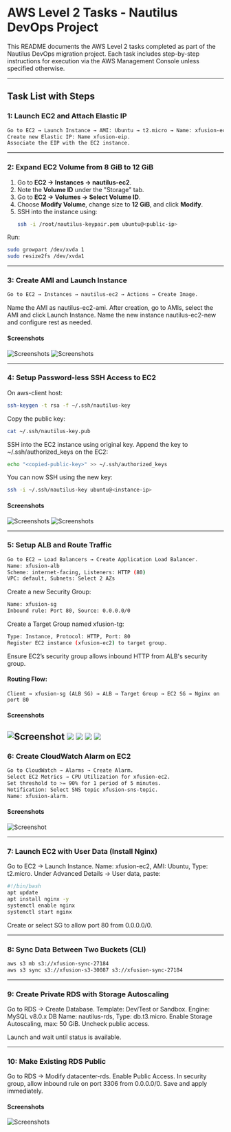 # AWS Level 2 Tasks - Nautilus DevOps Project

This README documents the AWS Level 2 tasks completed as part of the Nautilus DevOps migration project. Each task includes step-by-step instructions for execution via the AWS Management Console unless specified otherwise.

---

## Task List with Steps

### 1: Launch EC2 and Attach Elastic IP
```sh
Go to EC2 → Launch Instance → AMI: Ubuntu → t2.micro → Name: xfusion-ec2.
Create new Elastic IP: Name xfusion-eip.
Associate the EIP with the EC2 instance.
```
---
### 2: Expand EC2 Volume from 8 GiB to 12 GiB
1. Go to **EC2 → Instances → nautilus-ec2**.
2. Note the **Volume ID** under the "Storage" tab.
3. Go to **EC2 → Volumes → Select Volume ID**.
4. Choose **Modify Volume**, change size to **12 GiB**, and click **Modify**.
5. SSH into the instance using:
   ```bash
   ssh -i /root/nautilus-keypair.pem ubuntu@<public-ip>
   ```
Run:
```bash
sudo growpart /dev/xvda 1
sudo resize2fs /dev/xvda1
```
---
### 3: Create AMI and Launch Instance
```sh
Go to EC2 → Instances → nautilus-ec2 → Actions → Create Image.
```
Name the AMI as nautilus-ec2-ami.
After creation, go to AMIs, select the AMI and click Launch Instance.
Name the new instance nautilus-ec2-new and configure rest as needed.

#### Screenshots
![Screenshots](Screenshots/3.png)
![Screenshots](Screenshots/3-1.png)

---
### 4: Setup Password-less SSH Access to EC2
On aws-client host:

```bash
ssh-keygen -t rsa -f ~/.ssh/nautilus-key
```
Copy the public key:

```bash
cat ~/.ssh/nautilus-key.pub
```
SSH into the EC2 instance using original key.
Append the key to ~/.ssh/authorized_keys on the EC2:

```bash
echo "<copied-public-key>" >> ~/.ssh/authorized_keys
```
You can now SSH using the new key:
```bash
ssh -i ~/.ssh/nautilus-key ubuntu@<instance-ip>
```
#### Screenshots
![Screenshots](Screenshots/4.png)
![Screenshots](Screenshots/4-1.png)

---
### 5: Setup ALB and Route Traffic
```sh
Go to EC2 → Load Balancers → Create Application Load Balancer.
Name: xfusion-alb
Scheme: internet-facing, Listeners: HTTP (80)
VPC: default, Subnets: Select 2 AZs
```
Create a new Security Group:
```sh
Name: xfusion-sg
Inbound rule: Port 80, Source: 0.0.0.0/0
```
Create a Target Group named xfusion-tg:
```sh
Type: Instance, Protocol: HTTP, Port: 80
Register EC2 instance (xfusion-ec2) to target group.
```
Ensure EC2’s security group allows inbound HTTP from ALB's security group.

#### Routing Flow:
```vbnet
Client → xfusion-sg (ALB SG) → ALB → Target Group → EC2 SG → Nginx on port 80
```
#### Screenshots
![Screenshot](Screenshots/5.png)
![](Screenshots/5-1.png)
![](Screenshots/5-2.png)
![](Screenshots/5-3.png)
![](Screenshots/5-4.png)
---
### 6: Create CloudWatch Alarm on EC2
```sh
Go to CloudWatch → Alarms → Create Alarm.
Select EC2 Metrics → CPU Utilization for xfusion-ec2.
Set threshold to >= 90% for 1 period of 5 minutes.
Notification: Select SNS topic xfusion-sns-topic.
Name: xfusion-alarm.
```
#### Screenshots
![Screenshot](Screenshots/6.png)

---
### 7: Launch EC2 with User Data (Install Nginx)
Go to EC2 → Launch Instance.
Name: xfusion-ec2, AMI: Ubuntu, Type: t2.micro.
Under Advanced Details → User data, paste:

```bash
#!/bin/bash
apt update
apt install nginx -y
systemctl enable nginx
systemctl start nginx
```
Create or select SG to allow port 80 from 0.0.0.0/0.

---
### 8: Sync Data Between Two Buckets (CLI)
```bash
aws s3 mb s3://xfusion-sync-27184
aws s3 sync s3://xfusion-s3-30087 s3://xfusion-sync-27184
```
---
### 9: Create Private RDS with Storage Autoscaling
Go to RDS → Create Database.
Template: Dev/Test or Sandbox.
Engine: MySQL v8.0.x
DB Name: nautilus-rds, Type: db.t3.micro.
Enable Storage Autoscaling, max: 50 GiB.
Uncheck public access.

Launch and wait until status is available.

---
### 10: Make Existing RDS Public
Go to RDS → Modify datacenter-rds.
Enable Public Access.
In security group, allow inbound rule on port 3306 from 0.0.0.0/0.
Save and apply immediately.
#### Screenshots
![Screenshots](Screenshots/10.png)